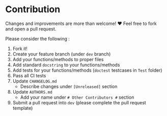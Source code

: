 # Contribution			

Changes and improvements are more than welcome! ❤️ Feel free to fork and open a pull request.		


Please consider the following :


1. Fork it!
2. Create your feature branch (under `dev` branch)
3. Add your functions/methods to proper files
4. Add standard `docstring` to your functions/methods
5. Add tests for your functions/methods (`doctest` testcases in `Test` folder)
6. Pass all CI tests
7. Update `CHANGELOG.md`
	- Describe changes under `[Unreleased]` section
8. Update `AUTHORS.md`
	- Add your name under `# Other Contributors #` section
9. Submit a pull request into `dev` (please complete the pull request template)